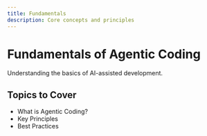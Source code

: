 ```yaml
---
title: Fundamentals
description: Core concepts and principles
---
```


# Fundamentals of Agentic Coding

Understanding the basics of AI-assisted development.

## Topics to Cover

- What is Agentic Coding?
- Key Principles
- Best Practices
